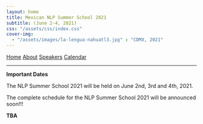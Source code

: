```yaml
---
layout: home
title: Mexican NLP Summer School 2021
subtitle: (June 2-4, 2021)
css: "/assets/css/index.css"
cover-img:
  - "/assets/images/la-lengua-nahuatl3.jpg" : "CDMX, 2021"
---
```


<div class="list-filters">
  <a href="/escuelaverano2021/" class="list-filter">Home</a>
  <a href="/escuelaverano2021/about/" class="list-filter">About</a>
  <a href="/escuelaverano2021/speakers/" class="list-filter">Speakers</a>
  <a href="/escuelaverano2021/calendar/" class="list-filter filter-selected">Calendar</a>
</div>

---
**Important Dates**

The NLP Summer School 2021 will be held on June 2nd, 3rd and 4th, 2021.

The complete schedule for the NLP Summer School 2021 will be announced soon!!!

**TBA**

